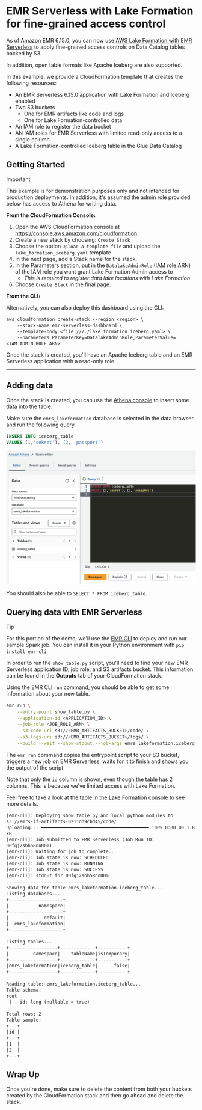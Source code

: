 # EMR Serverless with Lake Formation for fine-grained access control

As of Amazon EMR 6.15.0, you can now use [AWS Lake Formation with EMR Serverless](https://docs.aws.amazon.com/emr/latest/EMR-Serverless-UserGuide/emr-serverless-lf-enable.html) to apply fine-grained access controls on Data Catalog tables backed by S3.

In addition, open table formats like Apache Iceberg are also supported.

In this example, we provide a CloudFormation template that creates the following resources:
- An EMR Serverless 6.15.0 application with Lake Formation and Iceberg enabled
- Two S3 buckets
    - One for EMR artifacts like code and logs
    - One for Lake Formation-controlled data
- An IAM role to register the data bucket
- AN IAM roles for EMR Serverless with limited read-only access to a single column
- A Lake Formation-controlled Iceberg table in the Glue Data Catalog

## Getting Started

> [!IMPORTANT]
> This example is for demonstration purposes only and not intended for production deployments.
> In addition, it's assumed the admin role provided below has access to Athena for writing data.

**From the CloudFormation Console:**

1. Open the AWS CloudFormation console at https://console.aws.amazon.com/cloudformation.
2. Create a new stack by choosing: `Create Stack`
3. Choose the option `Upload a template file` and upload the `lake_formation_iceberg.yaml` template
4. In the next page, add a Stack name for the stack.
5. In the Parameters section, put in the `DatalakeAdminRole` (IAM role ARN) of the IAM role you want grant Lake Formation Admin access to
    - _This is required to register data lake locations with Lake Formation_
6. Choose `Create Stack` in the final page.

**From the CLI:**

Alternatively, you can also deploy this dashboard using the CLI:

```
aws cloudformation create-stack --region <region> \
    --stack-name emr-serverless-dashboard \
    --template-body <file:///./lake_formation_iceberg.yaml> \
    --parameters ParameterKey=DatalakeAdminRole,ParameterValue=<IAM_ADMIN_ROLE_ARN>
```

Once the stack is created, you'll have an Apache Iceberg table and an EMR Serverless application with a read-only role.

------------------

## Adding data

Once the stack is created, you can use the [Athena console](https://console.aws.amazon.com/athena/home#/query-editor) to insert some data into the table.

Make sure the `emrs_lakeformation` database is selected in the data browser and run the following query.

```sql
INSERT INTO iceberg_table 
VALUES (1,'sekret'), (2, 'passp0rt')
```

![](athena_create.png)

You should also be able to `SELECT * FROM iceberg_table`.

## Querying data with EMR Serverless

> [!TIP]
> For this portion of the demo, we'll use the [EMR CLI](https://github.com/awslabs/amazon-emr-cli) to deploy and run our sample Spark job.
> You can install it in your Python environment with `pip install emr-cli`

In order to run the `show_table.py` script, you'll need to find your new EMR Serverless application ID, job role, and S3 artifacts bucket. This information can be found in the **Outputs** tab of your CloudFormation stack.

Using the EMR CLI `run` command, you should be able to get some information about your new table.

```bash
emr run \
    --entry-point show_table.py \
    --application-id <APPLICATION_ID> \
    --job-role <JOB_ROLE_ARN> \
    --s3-code-uri s3://<EMR_ARTIFACTS_BUCKET>/code/ \
    --s3-logs-uri s3://<EMR_ARTIFACTS_BUCKET>/logs/ \
    --build --wait --show-stdout --job-args emrs_lakeformation.iceberg_table
```

The `emr run` command copies the entrypoint script to your S3 bucket, triggers a new job on EMR Serverless, waits for it to finish and shows you the output of the script.

Note that only the `id` column is shown, even though the table has 2 columns. This is because we've limited access with Lake Formation.

Feel free to take a look at the [table in the Lake Formation console](https://console.aws.amazon.com/lakeformation/home#table-details/emrs_lakeformation/iceberg_table) to see more details. 

```
[emr-cli]: Deploying show_table.py and local python modules to s3://emrs-lf-artifacts-0211dd9cbd45/code/
Uploading... ━━━━━━━━━━━━━━━━━━━━━━━━━━━━━━━━━━━━━━━━ 100% 0:00:00 1.8 kB
[emr-cli]: Job submitted to EMR Serverless (Job Run ID: 00fgj2sbh58nn00m)
[emr-cli]: Waiting for job to complete...
[emr-cli]: Job state is now: SCHEDULED
[emr-cli]: Job state is now: RUNNING
[emr-cli]: Job state is now: SUCCESS
[emr-cli]: stdout for 00fgj2sbh58nn00m
--------------------------------------
Showing data for table emrs_lakeformation.iceberg_table...
Listing databases...
+--------------------+
|           namespace|
+--------------------+
|             default|
|  emrs_lakeformation|
+--------------------+

Listing tables...
+------------------+-------------+-----------+
|         namespace|    tableName|isTemporary|
+------------------+-------------+-----------+
|emrs_lakeformation|iceberg_table|      false|
+------------------+-------------+-----------+

Reading table: emrs_lakeformation.iceberg_table...
Table schema:
root
 |-- id: long (nullable = true)

Total rows: 2
Table sample:
+---+
|id |
+---+
|1  |
|2  |
+---+
```

## Wrap Up

Once you're done, make sure to delete the content from both your buckets created by the CloudFormation stack and then go ahead and delete the stack.

